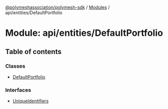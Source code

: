 [@polymeshassociation/polymesh-sdk](../README.md) / [Modules](../modules.md) / api/entities/DefaultPortfolio

# Module: api/entities/DefaultPortfolio

## Table of contents

### Classes

- [DefaultPortfolio](../classes/api_entities_DefaultPortfolio.DefaultPortfolio.md)

### Interfaces

- [UniqueIdentifiers](../interfaces/api_entities_DefaultPortfolio.UniqueIdentifiers.md)
